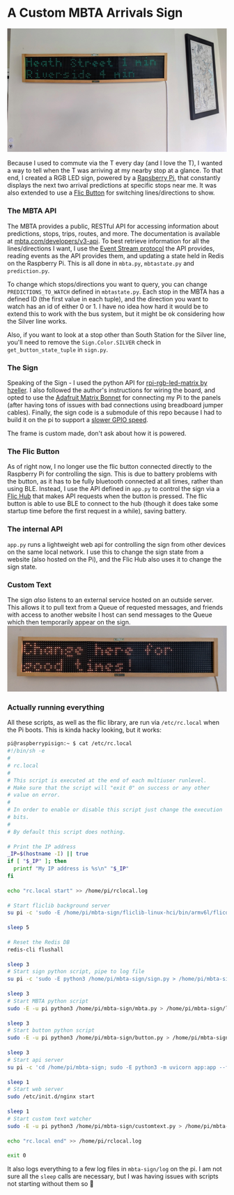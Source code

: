 # A Custom MBTA Arrivals Sign

<img src="static/tsign_compressed.jpg" alt="The T Sign" width="800px">

Because I used to commute via the T every day (and I love the T), I wanted a way to tell when the T was arriving at my nearby stop at a glance. To that end, I created a RGB LED sign, powered by a [Rapsberry Pi](https://www.raspberrypi.org/), that constantly displays the next two arrival predictions at specific stops near me. It was also extended to use a [Flic Button](https://flic.io/) for switching lines/directions to show.

### The MBTA API

The MBTA provides a public, RESTful API for accessing information about predictions, stops, trips, routes, and more. The documentation is available at [mbta.com/developers/v3-api](https://www.mbta.com/developers/v3-api). To best retrieve information for all the lines/directions I want, I use the [Event Stream protocol](https://www.mbta.com/developers/v3-api/streaming) the API provides, reading events as the API provides them, and updating a state held in Redis on the Raspberry Pi. This is all done in `mbta.py`, `mbtastate.py` and `prediction.py`.

To change which stops/directions you want to query, you can change `PREDICTIONS_TO_WATCH` defined in `mbtastate.py`. Each stop in the MBTA has a defined ID (the first value in each tuple), and the direction you want to watch has an id of either 0 or 1. I have no idea how hard it would be to extend this to work with the bus system, but it might be ok considering how the Silver line works.

Also, if you want to look at a stop other than South Station for the Silver line, you'll need to remove the `Sign.Color.SILVER` check in `get_button_state_tuple` in `sign.py`.

### The Sign

Speaking of the Sign - I used the python API for [rpi-rgb-led-matrix by hzeller](https://github.com/hzeller/rpi-rgb-led-matrix). I also followed the author's instructions for wiring the board, and opted to use the [Adafruit Matrix Bonnet](https://www.adafruit.com/product/3211) for connecting my Pi to the panels (after having tons of issues with bad connections using breadboard jumper cables). Finally, the sign code is a submodule of this repo because I had to build it on the pi to support a [slower GPIO speed](https://github.com/hzeller/rpi-rgb-led-matrix#gpio-speed).

The frame is custom made, don't ask about how it is powered.

### The Flic Button

As of right now, I no longer use the flic button connected directly to the Raspberry Pi for controlling the sign. This is due to battery problems with the button, as it has to be fully bluetooth connected at all times, rather than using BLE. Instead, I use the API defined in `app.py` to control the sign via a [Flic Hub](https://flic.io/shop/flic-hub) that makes API requests when the button is pressed. The flic button is able to use BLE to connect to the hub (though it does take some startup time before the first request in a while), saving battery.

### The internal API

`app.py` runs a lightweight web api for controlling the sign from other devices on the same local network. I use this to change the sign state from a website (also hosted on the Pi), and the Flic Hub also uses it to change the sign state.

### Custom Text

The sign _also_ listens to an external service hosted on an outside server. This allows it to pull text from a Queue of requested messages, and friends with access to another website I host can send messages to the Queue which then temporarily appear on the sign. ![The Sign With Custom Text](/static/tsign_custom_compressed.jpeg)

### Actually running everything

All these scripts, as well as the flic library, are run via `/etc/rc.local` when the Pi boots. This is kinda hacky looking, but it works:

```bash
pi@raspberrypisign:~ $ cat /etc/rc.local
#!/bin/sh -e
#
# rc.local
#
# This script is executed at the end of each multiuser runlevel.
# Make sure that the script will "exit 0" on success or any other
# value on error.
#
# In order to enable or disable this script just change the execution
# bits.
#
# By default this script does nothing.

# Print the IP address
_IP=$(hostname -I) || true
if [ "$_IP" ]; then
  printf "My IP address is %s\n" "$_IP"
fi

echo "rc.local start" >> /home/pi/rclocal.log

# Start fliclib background server
su pi -c 'sudo -E /home/pi/mbta-sign/fliclib-linux-hci/bin/armv6l/flicd -f /home/pi/mbta-sign/fliclib-linux-hci/flic.sqlite3 > /home/pi/mbta-sign/logs/flic_server.log 2>&1' &

sleep 5

# Reset the Redis DB
redis-cli flushall

sleep 3
# Start sign python script, pipe to log file
su pi -c 'sudo -E python3 /home/pi/mbta-sign/sign.py > /home/pi/mbta-sign/logs/sign.log 2>&1' &

sleep 3
# Start MBTA python script
sudo -E -u pi python3 /home/pi/mbta-sign/mbta.py > /home/pi/mbta-sign/logs/mbta.log 2>&1 &

sleep 3
# Start button python script
sudo -E -u pi python3 /home/pi/mbta-sign/button.py > /home/pi/mbta-sign/logs/button.log 2>&1 &

sleep 3
# Start api server
su pi -c 'cd /home/pi/mbta-sign; sudo -E python3 -m uvicorn app:app --forwarded-allow-ips="*" --uds=/run/uvicorn.sock > /home/pi/mbta-sign/logs/web.log 2>&1' &

sleep 1
# Start web server
sudo /etc/init.d/nginx start

sleep 1
# Start custom text watcher
sudo -E -u pi python3 /home/pi/mbta-sign/customtext.py > /home/pi/mbta-sign/logs/customtext.log 2>&1 &

echo "rc.local end" >> /home/pi/rclocal.log

exit 0
```

It also logs everything to a few log files in `mbta-sign/log` on the pi. I am not sure all the `sleep` calls are necessary, but I was having issues with scripts not starting without them so :shrug:
